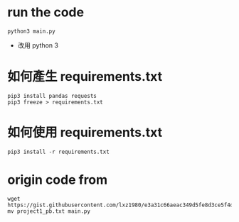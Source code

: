 # run the code
```
python3 main.py
```
* 改用 python 3
# 如何產生 requirements.txt
```
pip3 install pandas requests
pip3 freeze > requirements.txt
```
# 如何使用 requirements.txt
```
pip3 install -r requirements.txt
```
# origin code from
```
wget https://gist.githubusercontent.com/lxz1980/e3a31c66aeac349d5fe8d3ce5f4d0efa/raw/e522fbfcc82f4fe04edbf2f3a04a048df8553de4/project1_pb.txt
mv project1_pb.txt main.py
```
